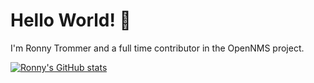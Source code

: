 # Hello World! 👋

I'm Ronny Trommer and a full time contributor in the OpenNMS project.

[![Ronny's GitHub stats](https://github-readme-stats.vercel.app/api?username=indigo423)](https://github.com/anuraghazra/github-readme-stats&show_icons=true&theme=radical)
